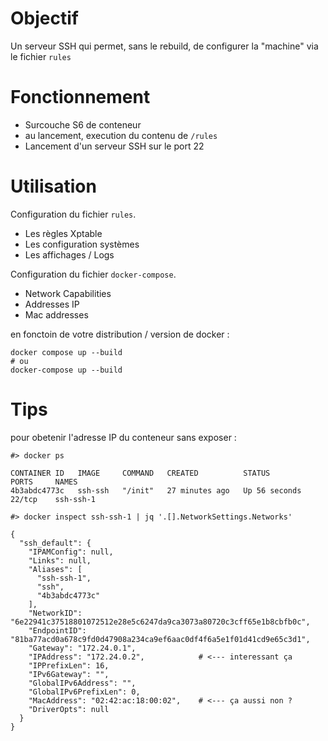 # Objectif

Un serveur SSH qui permet, sans le rebuild, de configurer la "machine" via le fichier `rules`

# Fonctionnement

* Surcouche S6 de conteneur
* au lancement, execution du contenu de `/rules`
* Lancement d'un serveur SSH sur le port 22

# Utilisation

Configuration du fichier `rules`.
* Les règles Xptable
* Les configuration systèmes
* Les affichages / Logs

Configuration du fichier `docker-compose`.
* Network Capabilities
* Addresses IP
* Mac addresses

en fonctoin de votre distribution / version de docker :
```
docker compose up --build
# ou
docker-compose up --build
```

# Tips 

pour obetenir l'adresse IP du conteneur sans exposer :



```
#> docker ps

CONTAINER ID   IMAGE     COMMAND   CREATED          STATUS          PORTS     NAMES
4b3abdc4773c   ssh-ssh   "/init"   27 minutes ago   Up 56 seconds   22/tcp    ssh-ssh-1

#> docker inspect ssh-ssh-1 | jq '.[].NetworkSettings.Networks'

{
  "ssh_default": {
    "IPAMConfig": null,
    "Links": null,
    "Aliases": [
      "ssh-ssh-1",
      "ssh",
      "4b3abdc4773c"
    ],
    "NetworkID": "6e22941c37518801072512e28e5c6247da9ca3073a80720c3cff65e1b8cbfb0c",
    "EndpointID": "81ba77acd0a678c9fd0d47908a234ca9ef6aac0df4f6a5e1f01d41cd9e65c3d1",
    "Gateway": "172.24.0.1",
    "IPAddress": "172.24.0.2",            # <--- interessant ça
    "IPPrefixLen": 16,
    "IPv6Gateway": "",
    "GlobalIPv6Address": "",
    "GlobalIPv6PrefixLen": 0,
    "MacAddress": "02:42:ac:18:00:02",    # <--- ça aussi non ?
    "DriverOpts": null
  }
}

```
